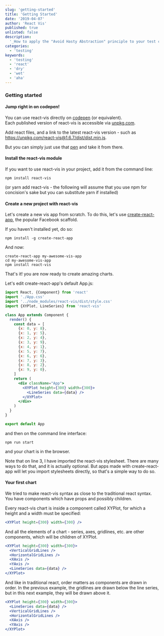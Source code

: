 ```yaml
---
slug: 'getting-started'
title: 'Getting Started'
date: '2019-04-07'
author: 'React Vis'
published: true
unlisted: false
description:
  '_How to apply the "Avoid Hasty Abstraction" principle to your test code._'
categories:
  - 'testing'
keywords:
  - 'testing'
  - 'react'
  - 'dry'
  - 'wet'
  - 'aha'
---
```


### Getting started

#### Jump right in on codepen!

You can use react-vis directly on
[codepen](https://codepen.io/ubervisualization/pen/BZOeZB) (or equivalent).  
Each published version of react-vis is accessible via
[unpkg.com](https://unpkg.com).

Add react files, and a link to the latest react-vis version - such as
https://unpkg.com/react-vis@1.6.7/dist/dist.min.js.

But you can simply just use that
[pen](https://codepen.io/ubervisualization/pen/BZOeZB) and take it from there.

#### Install the react-vis module

If you want to use react-vis in your project, add it from the command line:

```
npm install react-vis
```

(or yarn add react-vis - the following will assume that you use npm for
concision's sake but you can substitute yarn if installed)

#### Create a new project with react-vis

Let's create a new vis app from scratch. To do this, let's use
[create-react-app](https://github.com/facebookincubator/create-react-app), the
popular Facebook scaffold.

If you haven't installed yet, do so:

```
npm install -g create-react-app
```

And now:

```
create-react-app my-awesome-vis-app
cd my-awesome-vis-app
npm install react-vis
```

That's it! you are now ready to create amazing charts.

Let's edit create-react-app's default App.js:

```jsx
import React, {Component} from 'react'
import './App.css'
import '../node_modules/react-vis/dist/style.css'
import {XYPlot, LineSeries} from 'react-vis'

class App extends Component {
  render() {
    const data = [
      {x: 0, y: 8},
      {x: 1, y: 5},
      {x: 2, y: 4},
      {x: 3, y: 9},
      {x: 4, y: 1},
      {x: 5, y: 7},
      {x: 6, y: 6},
      {x: 7, y: 3},
      {x: 8, y: 2},
      {x: 9, y: 0},
    ]
    return (
      <div className="App">
        <XYPlot height={300} width={300}>
          <LineSeries data={data} />
        </XYPlot>
      </div>
    )
  }
}

export default App
```

and then on the command line interface:

```
npm run start
```

and your chart is in the browser.

Note that on line 3, I have imported the react-vis stylesheet. There are many
ways to do that, and it is actually optional. But apps made with
create-react-app will let you import stylesheets directly, so that's a simple
way to do so.

#### Your first chart

We tried to make react-vis syntax as close to the traditional react syntax. You
have components which have props and possibly children.

Every react-vis chart is inside a component called XYPlot, for which a height
and a width must be specified:

```jsx
<XYPlot height={300} width={300} />
```

And all the elements of a chart - series, axes, gridlines, etc. are other
components, which will be children of XYPlot.

```jsx
<XYPlot height={300} width={300}>
  <VerticalGridLines />
  <HorizontalGridLines />
  <XAxis />
  <YAxis />
  <LineSeries data={data} />
</XYPlot>
```

And like in traditional react, order matters as components are drawn in order.
In the previous example, the gridlines are drawn below the line series, but in
this next example, they will be drawn above it.

```jsx
<XYPlot height={300} width={300}>
  <LineSeries data={data} />
  <VerticalGridLines />
  <HorizontalGridLines />
  <XAxis />
  <YAxis />
</XYPlot>
```
